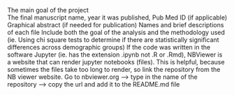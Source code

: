 The main goal of the project <br>
The final manuscript name, year it was published, Pub Med ID (if applicable)
Graphical abstract (if needed for publication)
Names and brief descriptions of each file
Include both the goal of the analysis and the methodology used (ie. Using chi square tests to determine if there are statistically significant differences across demographic groups)
If the code was written in the software Jupyter (ie. has the extension .ipynb not .R or .Rmd), NBViewer is a website that can render jupyter notebooks (files). This is helpful, because sometimes the files take too long to render, so link the repository from the NB viewer website.
Go to nbviewer.org –> type in the name of the repository –> copy the url and add it to the README.md file

